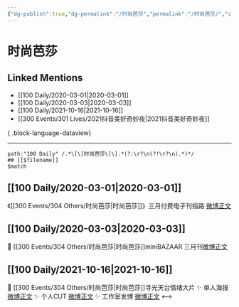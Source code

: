 ```yaml
---
{"dg-publish":true,"dg-permalink":"/时尚芭莎","permalink":"/时尚芭莎/","created":"2023-04-03T12:30:08.000+08:00","updated":"2023-04-10T17:08:13.000+08:00"}
---
```


# 时尚芭莎

## Linked Mentions
- [[100 Daily/2020-03-01\|2020-03-01]]
- [[100 Daily/2020-03-03\|2020-03-03]]
- [[100 Daily/2021-10-16\|2021-10-16]]
- [[300 Events/301 Lives/2021抖音美好奇妙夜\|2021抖音美好奇妙夜]]

{ .block-language-dataview}

---

```expander
path:"100 Daily" /.*\[\[时尚芭莎\]\].*(?:\r?\n(?!\r?\n).*)*/
## [[$filename]]
$match
```
## [[100 Daily/2020-03-01\|2020-03-01]]
《[[300 Events/304 Others/时尚芭莎\|时尚芭莎]]》三月付费电子刊指路
[微博正文](https://m.weibo.cn/6466290670/4477664263720225)
## [[100 Daily/2020-03-03\|2020-03-03]]
🌿 [[300 Events/304 Others/时尚芭莎\|时尚芭莎]]miniBAZAAR 三月刊[微博正文](https://m.weibo.cn/6466290670/4478397499793282)
## [[100 Daily/2021-10-16\|2021-10-16]]
💫 [[300 Events/304 Others/时尚芭莎\|时尚芭莎]]寻光天台情绪大片
✨ 单人海报 [微博正文](https://m.weibo.cn/6466290670/4692870423904343)
✨ 个人CUT [微博正文](https://m.weibo.cn/6466290670/4692865378684610)
✨ 工作室发博 [微博正文](https://m.weibo.cn/6466290670/4692939848551990)
<-->
